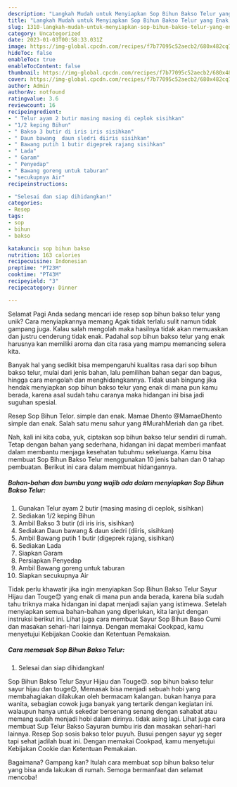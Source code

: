 ```yaml
---
description: "Langkah Mudah untuk Menyiapkan Sop Bihun Bakso Telur yang Enak, Enak"
title: "Langkah Mudah untuk Menyiapkan Sop Bihun Bakso Telur yang Enak, Enak"
slug: 1310-langkah-mudah-untuk-menyiapkan-sop-bihun-bakso-telur-yang-enak-enak
category: Uncategorized
date: 2023-01-03T00:58:33.031Z
image: https://img-global.cpcdn.com/recipes/f7b77095c52aecb2/680x482cq70/sop-bihun-bakso-telur-foto-resep-utama.jpg
hideToc: false
enableToc: true
enableTocContent: false
thumbnail: https://img-global.cpcdn.com/recipes/f7b77095c52aecb2/680x482cq70/sop-bihun-bakso-telur-foto-resep-utama.jpg
cover: https://img-global.cpcdn.com/recipes/f7b77095c52aecb2/680x482cq70/sop-bihun-bakso-telur-foto-resep-utama.jpg
author: Admin
authorAv: notfound
ratingvalue: 3.6
reviewcount: 16
recipeingredient:
- " Telur ayam 2 butir masing masing di ceplok sisihkan"
- "1/2 keping Bihun"
- " Bakso 3 butir di iris iris sisihkan"
- " Daun bawang  daun sledri diiris sisihkan"
- " Bawang putih 1 butir digeprek rajang sisihkan"
- " Lada"
- " Garam"
- " Penyedap"
- " Bawang goreng untuk taburan"
- "secukupnya Air"
recipeinstructions:

- "Selesai dan siap dihidangkan!"
categories:
- Resep
tags:
- sop
- bihun
- bakso

katakunci: sop bihun bakso 
nutrition: 163 calories
recipecuisine: Indonesian
preptime: "PT23M"
cooktime: "PT43M"
recipeyield: "3"
recipecategory: Dinner

---
```



Selamat Pagi Anda sedang mencari ide resep sop bihun bakso telur yang unik? Cara menyiapkannya memang Agak tidak terlalu sulit namun tidak gampang juga. Kalau salah mengolah maka hasilnya tidak akan memuaskan dan justru cenderung tidak enak. Padahal sop bihun bakso telur yang enak harusnya kan memiliki aroma dan cita rasa yang mampu memancing selera kita.


Banyak hal yang sedikit bisa mempengaruhi kualitas rasa dari sop bihun bakso telur, mulai dari jenis bahan, lalu pemilihan bahan segar dan bagus, hingga cara mengolah dan menghidangkannya. Tidak usah bingung jika hendak menyiapkan sop bihun bakso telur yang enak di mana pun kamu berada, karena asal sudah tahu caranya maka hidangan ini bisa jadi suguhan spesial.

Resep Sop Bihun Telor. simple dan enak. Mamae Dhento @MamaeDhento simple dan enak. Salah satu menu sahur yang #MurahMeriah dan ga ribet.


Nah, kali ini kita coba, yuk, ciptakan sop bihun bakso telur sendiri di rumah. Tetap dengan bahan yang sederhana, hidangan ini dapat memberi manfaat dalam membantu menjaga kesehatan tubuhmu sekeluarga. Kamu bisa membuat Sop Bihun Bakso Telur menggunakan 10 jenis bahan dan 0 tahap pembuatan. Berikut ini cara dalam membuat hidangannya.

<!--inarticleads1-->

##### Bahan-bahan dan bumbu yang wajib ada dalam menyiapkan Sop Bihun Bakso Telur:

1. Gunakan  Telur ayam 2 butir (masing masing di ceplok, sisihkan)
1. Sediakan 1/2 keping Bihun
1. Ambil  Bakso 3 butir (di iris iris, sisihkan)
1. Sediakan  Daun bawang &amp; daun sledri (diiris, sisihkan)
1. Ambil  Bawang putih 1 butir (digeprek rajang, sisihkan)
1. Sediakan  Lada
1. Siapkan  Garam
1. Persiapkan  Penyedap
1. Ambil  Bawang goreng untuk taburan
1. Siapkan secukupnya Air


Tidak perlu khawatir jika ingin menyiapkan Sop Bihun Bakso Telur Sayur Hijau dan Touge😊 yang enak di mana pun anda berada, karena bila sudah tahu triknya maka hidangan ini dapat menjadi sajian yang istimewa. Setelah menyiapkan semua bahan-bahan yang diperlukan, kita lanjut dengan instruksi berikut ini. Lihat juga cara membuat Sayur Sop Bihun Baso Cumi dan masakan sehari-hari lainnya. Dengan memakai Cookpad, kamu menyetujui Kebijakan Cookie dan Ketentuan Pemakaian. 

<!--inarticleads2-->

##### Cara memasak Sop Bihun Bakso Telur:


1. Selesai dan siap dihidangkan!

Sop Bihun Bakso Telur Sayur Hijau dan Touge😊. sop bihun bakso telur sayur hijau dan touge😊, Memasak bisa menjadi sebuah hobi yang membahagiakan dilakukan oleh bermacam kalangan. bukan hanya para wanita, sebagian cowok juga banyak yang tertarik dengan kegiatan ini. walaupun hanya untuk sekedar bersenang senang dengan sahabat atau memang sudah menjadi hobi dalam dirinya. tidak asing lagi. Lihat juga cara membuat Sup Telur Bakso Sayuran bumbu iris dan masakan sehari-hari lainnya. Resep Sop sosis bakso telor puyuh. Busui pengen sayur yg seger tapi sehat jadilah buat ini. Dengan memakai Cookpad, kamu menyetujui Kebijakan Cookie dan Ketentuan Pemakaian. 

Bagaimana? Gampang kan? Itulah cara membuat sop bihun bakso telur yang bisa anda lakukan di rumah. Semoga bermanfaat dan selamat mencoba!
